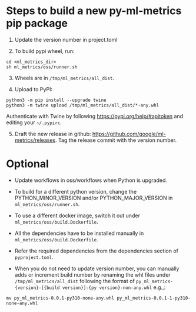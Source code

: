 # Steps to build a new py-ml-metrics pip package

1. Update the version number in project.toml

2. To build pypi wheel, run:

```
cd <ml_metrics_dir>
sh ml_metrics/oss/runner.sh
```

3. Wheels are in `/tmp/ml_metrics/all_dist`.

4. Upload to PyPI:

```
python3 -m pip install --upgrade twine
python3 -m twine upload /tmp/ml_metrics/all_dist/*-any.whl
```

Authenticate with Twine by following https://pypi.org/help/#apitoken and editing
your `~/.pypirc`.

5. Draft the new release in github: https://github.com/google/ml-metrics/releases.
 Tag the release commit with the version number.

# Optional

* Update workflows in oss/workflows when Python is upgraded.

* To build for a different python version, change the PYTHON_MINOR_VERSION
  and/or PYTHON_MAJOR_VERSION in `ml_metrics/oss/runner.sh`.

* To use a different docker image, switch it out under
  `ml_metrics/oss/build.Dockerfile`.

* All the dependencies have to be installed manually in
  `ml_metrics/oss/build.Dockerfile`.

* Refer the required dependencies from the dependencies section of `pyproject.toml`.

* When you do not need to update version number, you can manually adds or
  increment build number by renaming the whl files under
  `/tmp/ml_metrics/all_dist` following the format of
  `py_ml_metrics-{version}-[{build version}]-{py version}-non-any.whl`
  e.g.,:

```
mv py_ml_metrics-0.0.1-py310-none-any.whl py_ml_metrics-0.0.1-1-py310-none-any.whl
```
